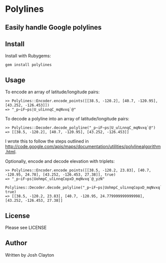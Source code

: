 # Polylines

## Easily handle Google polylines

## Install

Install with Rubygems:

    gem install polylines

## Usage

To encode an array of latitude/longitude pairs:

    >> Polylines::Encoder.encode_points([[38.5, -120.2], [40.7, -120.95], [43.252, -126.453]])
    => "_p~iF~ps|U_ulLnnqC_mqNvxq`@"

To decode a polyline into an array of latitude/longitude pairs:

    >> Polylines::Decoder.decode_polyline("_p~iF~ps|U_ulLnnqC_mqNvxq`@")
    => [[38.5, -120.2], [40.7, -120.95], [43.252, -126.453]]

I wrote this to follow the steps outlined in http://code.google.com/apis/maps/documentation/utilities/polylinealgorithm.html.

Optionally, encode and decode elevation with triplets:

    >> Polylines::Encoder.encode_points([[38.5, -120.2, 23.83], [40.7, -120.95, 24.78], [43.252, -126.453, 27.38]], true)
    => "_p~iF~ps|UohmpC_ulLnnqCopxD_mqNvxq`@_yzN"

    Polylines::Decoder.decode_polyline("_p~iF~ps|UohmpC_ulLnnqCopxD_mqNvxq`@_yzN", true)                                                                                                   
    => [[38.5, -120.2, 23.83], [40.7, -120.95, 24.779999999999998], [43.252, -126.453, 27.38]]
   
## License

Please see LICENSE

## Author

Written by Josh Clayton
